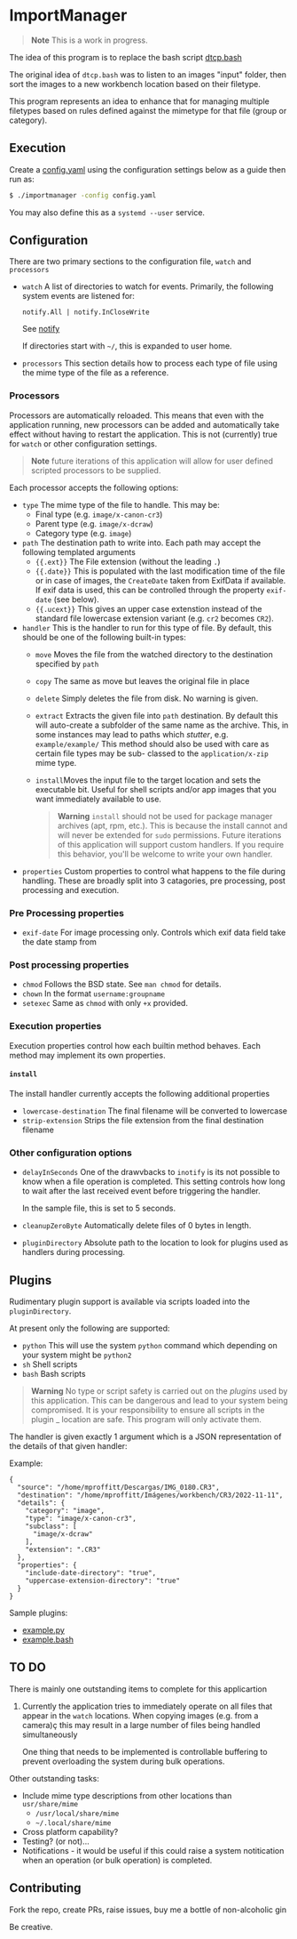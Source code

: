 # ImportManager

> **Note** This is a work in progress.

The idea of this program is to replace the bash script
[dtcp.bash](https://gist.github.com/mproffitt/d720a1a513cd3155316783a023f0edf2)

The original idea of `dtcp.bash` was to listen to an images "input" folder,
then sort the images to a new workbench location based on their filetype.

This program represents an idea to enhance that for managing multiple filetypes
based on rules defined against the mimetype for that file (group or category).

## Execution

Create a [config.yaml](./config.yaml) using the configuration settings below
as a guide then run as:

```bash
$ ./importmanager -config config.yaml
```

You may also define this as a `systemd --user` service.

## Configuration

There are two primary sections to the configuration file, `watch` and
`processors`

- `watch` A list of directories to watch for events.
  Primarily, the following system events are listened for:

  ```golang
  notify.All | notify.InCloseWrite
  ```

  See [notify](https://pkg.go.dev/github.com/rjeczalik/notify)

  If directories start with `~/`, this is expanded to user home.

- `processors` This section details how to process each type of file using the
  mime type of the file as a reference.

### Processors

Processors are automatically reloaded. This means that even with the application
running, new processors can be added and automatically take effect without
having to restart the application. This is not (currently) true for `watch` or
other configuration settings.

> **Note** future iterations of this application will allow for user defined
> scripted processors to be supplied.

Each processor accepts the following options:

- `type` The mime type of the file to handle. This may be:
  - Final type (e.g. `image/x-canon-cr3`)
  - Parent type (e.g. `image/x-dcraw`)
  - Category type (e.g. `image`)
- `path` The destination path to write into. Each path may accept the following
  templated arguments
  - `{{.ext}}` The File extension (without the leading `.`)
  - `{{.date}}` This is populated with the last modification time of the file or
    in case of images, the `CreateDate` taken from ExifData if available. If
    exif data is used, this can be controlled through the property `exif-date`
    (see below).
  - `{{.ucext}}` This gives an upper case extenstion instead of the standard
    file lowercase extension variant (e.g. `cr2` becomes `CR2`).
- `handler` This is the handler to run for this type of file. By default, this
  should be one of the following built-in types:
  - `move` Moves the file from the watched directory to the destination
    specified by `path`
  - `copy` The same as move but leaves the original file in place
  - `delete` Simply deletes the file from disk. No warning is given.
  - `extract` Extracts the given file into `path` destination. By default this
    will auto-create a subfolder of the same name as the archive. This, in some
    instances may lead to paths which *stutter*, e.g. `example/example/`
    This method should also be used with care as certain file types may be sub-
    classed to the `application/x-zip` mime type.
  - `install`Moves the input file to the target location and sets the executable
    bit. Useful for shell scripts and/or app images that you want immediately
    available to use.

    > **Warning** `install` should not be used for package manager archives
    > (apt, rpm, etc.). This is because the install cannot and will never be
    > extended for `sudo` permissions. Future iterations of this application
    > will support custom handlers. If you require this behavior, you'll be
    > welcome to write your own handler.
- `properties` Custom properties to control what happens to the file during
  handling. These are broadly split into 3 catagories, pre processing, post
  processing and execution.

### Pre Processing properties

- `exif-date` For image processing only. Controls which exif data field take the
  date stamp from

### Post processing properties

- `chmod` Follows the BSD state. See `man chmod` for details.
- `chown` In the format `username:groupname`
- `setexec` Same as `chmod` with only `+x` provided.

### Execution properties

Execution properties control how each builtin method behaves. Each method may
implement its own properties.

#### `install`

The install handler currently accepts the following additional properties

- `lowercase-destination` The final filename will be converted to lowercase
- `strip-extension` Strips the file extension from the final destination filename

### Other configuration options

- `delayInSeconds` One of the drawvbacks to `inotify` is its not possible to
  know when a file operation is completed. This setting controls how long to
  wait after the last received event before triggering the handler.

  In the sample file, this is set to 5 seconds.

- `cleanupZeroByte` Automatically delete files of 0 bytes in length.
- `pluginDirectory` Absolute path to the location to look for plugins used as
  handlers during processing.

## Plugins

Rudimentary plugin support is available via scripts loaded into the
`pluginDirectory`.

At present only the following are supported:

- `python` This will use the system `python` command which depending on your
  system might be `python2`
- `sh` Shell scripts
- `bash` Bash scripts

> **Warning** No type or script safety is carried out on the *plugins* used by
> this application.  This can be dangerous and lead to your system being
> compromised. It is your responsibility to ensure all scripts in the plugin
_ location are safe. This program will only activate them.

The handler is given exactly 1 argument which is a JSON representation of the
details of that given handler:

Example:

```nohighlight
{
  "source": "/home/mproffitt/Descargas/IMG_0180.CR3",
  "destination": "/home/mproffitt/Imágenes/workbench/CR3/2022-11-11",
  "details": {
    "category": "image",
    "type": "image/x-canon-cr3",
    "subclass": [
      "image/x-dcraw"
    ],
    "extension": ".CR3"
  },
  "properties": {
    "include-date-directory": "true",
    "uppercase-extension-directory": "true"
  }
}
```

Sample plugins:

- [example.py](plugins/example.py)
- [example.bash](plugins/example.bash)

## TO DO

There is mainly one outstanding items to complete for this applicartion

1. Currently the application tries to immediately operate on all files that
   appear in the `watch` locations. When copying images (e.g. from a camera)ç
   this may result in a large number of files being handled simultaneously

   One thing that needs to be implemented is controllable buffering to prevent
   overloading the system during bulk operations.

Other outstanding tasks:

- Include mime type descriptions from other locations than `usr/share/mime`
  - `/usr/local/share/mime`
  - `~/.local/share/mime`
- Cross platform capability?
- Testing? (or not)...
- Notifications - it would be useful if this could raise a system notitication
  when an operation (or bulk operation) is completed.

## Contributing

Fork the repo, create PRs, raise issues, buy me a bottle of non-alcoholic gin

Be creative.
